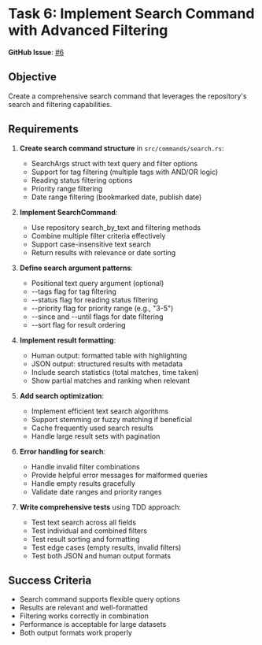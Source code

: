 # Task 6: Implement Search Command with Advanced Filtering

**GitHub Issue**: [#6](https://github.com/evcraddock/automark/issues/6)

## Objective
Create a comprehensive search command that leverages the repository's search and filtering capabilities.

## Requirements

1. **Create search command structure** in `src/commands/search.rs`:
   - SearchArgs struct with text query and filter options
   - Support for tag filtering (multiple tags with AND/OR logic)
   - Reading status filtering options
   - Priority range filtering
   - Date range filtering (bookmarked date, publish date)

2. **Implement SearchCommand**:
   - Use repository search_by_text and filtering methods
   - Combine multiple filter criteria effectively
   - Support case-insensitive text search
   - Return results with relevance or date sorting

3. **Define search argument patterns**:
   - Positional text query argument (optional)
   - --tags flag for tag filtering
   - --status flag for reading status filtering
   - --priority flag for priority range (e.g., "3-5")
   - --since and --until flags for date filtering
   - --sort flag for result ordering

4. **Implement result formatting**:
   - Human output: formatted table with highlighting
   - JSON output: structured results with metadata
   - Include search statistics (total matches, time taken)
   - Show partial matches and ranking when relevant

5. **Add search optimization**:
   - Implement efficient text search algorithms
   - Support stemming or fuzzy matching if beneficial
   - Cache frequently used search results
   - Handle large result sets with pagination

6. **Error handling for search**:
   - Handle invalid filter combinations
   - Provide helpful error messages for malformed queries
   - Handle empty results gracefully
   - Validate date ranges and priority ranges

7. **Write comprehensive tests** using TDD approach:
   - Test text search across all fields
   - Test individual and combined filters
   - Test result sorting and formatting
   - Test edge cases (empty results, invalid filters)
   - Test both JSON and human output formats

## Success Criteria
- Search command supports flexible query options
- Results are relevant and well-formatted
- Filtering works correctly in combination
- Performance is acceptable for large datasets
- Both output formats work properly